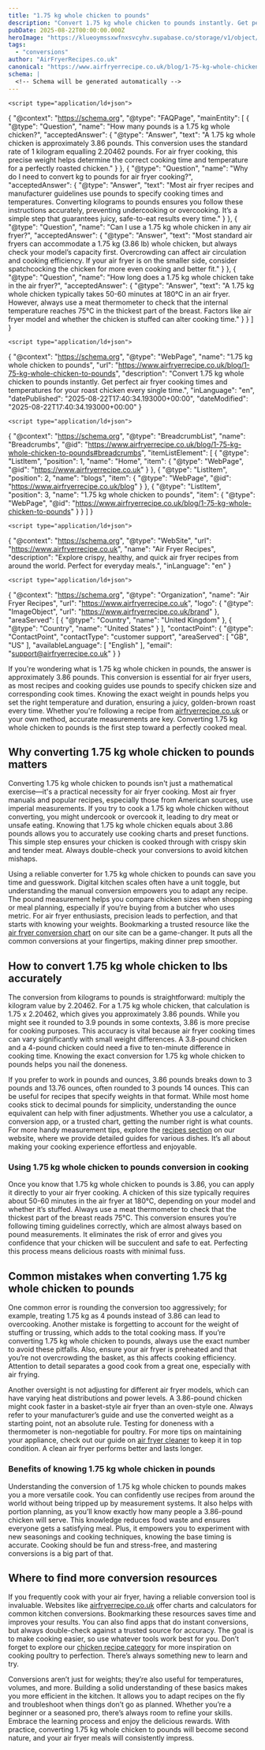 ```yaml
---
title: "1.75 kg whole chicken to pounds"
description: "Convert 1.75 kg whole chicken to pounds instantly. Get perfect air fryer cooking times and temperatures for your roast chicken every single time."
pubDate: 2025-08-22T00:00:00.000Z
heroImage: "https://klueoymssxwfnxsvcyhv.supabase.co/storage/v1/object/public/Shmucket/1-75-kg-whole-chicken-to-pounds.webp"
tags:
  - "conversions"
author: "AirFryerRecipes.co.uk"
canonical: "https://www.airfryerrecipe.co.uk/blog/1-75-kg-whole-chicken-to-pounds"
schema: |
  <!-- Schema will be generated automatically -->
---
```

<script type="application/ld+json">
{
    "@context": "https://schema.org",
    "@type": "BlogPosting",
    "url": "https://www.airfryerrecipe.co.uk/blog/1-75-kg-whole-chicken-to-pounds",
    "mainEntityOfPage": {
        "@type": "WebPage",
        "@id": "https://www.airfryerrecipe.co.uk/blog/1-75-kg-whole-chicken-to-pounds"
    },
    "headline": "Easy 1.75 kg Whole Chicken to Pounds Conversion Guide",
    "description": "Convert 1.75 kg whole chicken to pounds instantly. Get perfect air fryer cooking times and temperatures for your roast chicken every single time.",
    "author": {
        "@type": "Person",
        "name": "AirFryerRecipes.co.uk",
        "url": "https://www.airfryerrecipe.co.uk/about",
        "image": {
            "@type": "ImageObject",
            "url": "https://klueoymssxwfnxsvcyhv.supabase.co/storage/v1/object/public/Shmucket/Me.jpg"
        }
    },
    "publisher": {
        "@type": "Organization",
        "name": "Air Fryer Recipe",
        "logo": {
            "@type": "ImageObject",
            "url": "https://cdn.prod.website-files.com/68224a465dfe9a7ab4f57570/6844191451a8b2f1e37e63cc_Untitled%20design%20-%202025-06-05T205644.948%20(1).png"
        }
    },
    "datePublished": "2025-08-22T17:40:34.193Z",
    "dateModified": "2025-08-22T17:40:34.193Z",
    "image": {
        "@type": "ImageObject",
        "url": "https://klueoymssxwfnxsvcyhv.supabase.co/storage/v1/object/public/Shmucket/1-75-kg-whole-chicken-to-pounds.webp"
    },
    "about": {
        "@type": "Thing",
        "name": "Conversions"
    },
    "articleSection": "Conversions",
    "inLanguage": "en-GB"
}
</script>

    <script type="application/ld+json">
{
    "@context": "https://schema.org",
    "@type": "FAQPage",
    "mainEntity": [
        {
            "@type": "Question",
            "name": "How many pounds is a 1.75 kg whole chicken?",
            "acceptedAnswer": {
                "@type": "Answer",
                "text": "A 1.75 kg whole chicken is approximately 3.86 pounds. This conversion uses the standard rate of 1 kilogram equalling 2.20462 pounds. For air fryer cooking, this precise weight helps determine the correct cooking time and temperature for a perfectly roasted chicken."
            }
        },
        {
            "@type": "Question",
            "name": "Why do I need to convert kg to pounds for air fryer cooking?",
            "acceptedAnswer": {
                "@type": "Answer",
                "text": "Most air fryer recipes and manufacturer guidelines use pounds to specify cooking times and temperatures. Converting kilograms to pounds ensures you follow these instructions accurately, preventing undercooking or overcooking. It’s a simple step that guarantees juicy, safe-to-eat results every time."
            }
        },
        {
            "@type": "Question",
            "name": "Can I use a 1.75 kg whole chicken in any air fryer?",
            "acceptedAnswer": {
                "@type": "Answer",
                "text": "Most standard air fryers can accommodate a 1.75 kg (3.86 lb) whole chicken, but always check your model’s capacity first. Overcrowding can affect air circulation and cooking efficiency. If your air fryer is on the smaller side, consider spatchcocking the chicken for more even cooking and better fit."
            }
        },
        {
            "@type": "Question",
            "name": "How long does a 1.75 kg whole chicken take in the air fryer?",
            "acceptedAnswer": {
                "@type": "Answer",
                "text": "A 1.75 kg whole chicken typically takes 50-60 minutes at 180°C in an air fryer. However, always use a meat thermometer to check that the internal temperature reaches 75°C in the thickest part of the breast. Factors like air fryer model and whether the chicken is stuffed can alter cooking time."
            }
        }
    ]
}
</script>

    <script type="application/ld+json">
{
    "@context": "https://schema.org",
    "@type": "WebPage",
    "name": "1.75 kg whole chicken to pounds",
    "url": "https://www.airfryerrecipe.co.uk/blog/1-75-kg-whole-chicken-to-pounds",
    "description": "Convert 1.75 kg whole chicken to pounds instantly. Get perfect air fryer cooking times and temperatures for your roast chicken every single time.",
    "inLanguage": "en",
    "datePublished": "2025-08-22T17:40:34.193000+00:00",
    "dateModified": "2025-08-22T17:40:34.193000+00:00"
}
</script>

    <script type="application/ld+json">
{
    "@context": "https://schema.org",
    "@type": "BreadcrumbList",
    "name": "Breadcrumbs",
    "@id": "https://www.airfryerrecipe.co.uk/blog/1-75-kg-whole-chicken-to-pounds#breadcrumbs",
    "itemListElement": [
        {
            "@type": "ListItem",
            "position": 1,
            "name": "Home",
            "item": {
                "@type": "WebPage",
                "@id": "https://www.airfryerrecipe.co.uk"
            }
        },
        {
            "@type": "ListItem",
            "position": 2,
            "name": "blogs",
            "item": {
                "@type": "WebPage",
                "@id": "https://www.airfryerrecipe.co.uk/blog"
            }
        },
        {
            "@type": "ListItem",
            "position": 3,
            "name": "1.75 kg whole chicken to pounds",
            "item": {
                "@type": "WebPage",
                "@id": "https://www.airfryerrecipe.co.uk/blog/1-75-kg-whole-chicken-to-pounds"
            }
        }
    ]
}
</script>

    <script type="application/ld+json">
{
    "@context": "https://schema.org",
    "@type": "WebSite",
    "url": "https://www.airfryerrecipe.co.uk",
    "name": "Air Fryer Recipes",
    "description": "Explore crispy, healthy, and quick air fryer recipes from around the world. Perfect for everyday meals.",
    "inLanguage": "en"
}
</script>

    <script type="application/ld+json">
{
    "@context": "https://schema.org",
    "@type": "Organization",
    "name": "Air Fryer Recipes",
    "url": "https://www.airfryerrecipe.co.uk",
    "logo": {
        "@type": "ImageObject",
        "url": "https://www.airfryerrecipe.co.uk/brand"
    },
    "areaServed": [
        {
            "@type": "Country",
            "name": "United Kingdom"
        },
        {
            "@type": "Country",
            "name": "United States"
        }
    ],
    "contactPoint": {
        "@type": "ContactPoint",
        "contactType": "customer support",
        "areaServed": [
            "GB",
            "US"
        ],
        "availableLanguage": [
            "English"
        ],
        "email": "support@airfryerrecipe.co.uk"
    }
}
</script>

<p>If you're wondering what is 1.75 kg whole chicken in pounds, the answer is approximately 3.86 pounds. This conversion is essential for air fryer users, as most recipes and cooking guides use pounds to specify chicken size and corresponding cook times. Knowing the exact weight in pounds helps you set the right temperature and duration, ensuring a juicy, golden-brown roast every time. Whether you're following a recipe from <a href=https://www.airfryerrecipe.co.uk/>airfryerrecipe.co.uk</a> or your own method, accurate measurements are key. Converting 1.75 kg whole chicken to pounds is the first step toward a perfectly cooked meal.</p>

<h2>Why converting 1.75 kg whole chicken to pounds matters</h2>
<p>Converting 1.75 kg whole chicken to pounds isn't just a mathematical exercise—it's a practical necessity for air fryer cooking. Most air fryer manuals and popular recipes, especially those from American sources, use imperial measurements. If you try to cook a 1.75 kg whole chicken without converting, you might undercook or overcook it, leading to dry meat or unsafe eating. Knowing that 1.75 kg whole chicken equals about 3.86 pounds allows you to accurately use cooking charts and preset functions. This simple step ensures your chicken is cooked through with crispy skin and tender meat. Always double-check your conversions to avoid kitchen mishaps.</p>

<p>Using a reliable converter for 1.75 kg whole chicken to pounds can save you time and guesswork. Digital kitchen scales often have a unit toggle, but understanding the manual conversion empowers you to adapt any recipe. The pound measurement helps you compare chicken sizes when shopping or meal planning, especially if you’re buying from a butcher who uses metric. For air fryer enthusiasts, precision leads to perfection, and that starts with knowing your weights. Bookmarking a trusted resource like the <a href=https://www.airfryerrecipe.co.uk/air-fryer-conversion-chart>air fryer conversion chart</a> on our site can be a game-changer. It puts all the common conversions at your fingertips, making dinner prep smoother.</p>

<h2>How to convert 1.75 kg whole chicken to lbs accurately</h2>
<p>The conversion from kilograms to pounds is straightforward: multiply the kilogram value by 2.20462. For a 1.75 kg whole chicken, that calculation is 1.75 x 2.20462, which gives you approximately 3.86 pounds. While you might see it rounded to 3.9 pounds in some contexts, 3.86 is more precise for cooking purposes. This accuracy is vital because air fryer cooking times can vary significantly with small weight differences. A 3.8-pound chicken and a 4-pound chicken could need a five to ten-minute difference in cooking time. Knowing the exact conversion for 1.75 kg whole chicken to pounds helps you nail the doneness.</p>

<p>If you prefer to work in pounds and ounces, 3.86 pounds breaks down to 3 pounds and 13.76 ounces, often rounded to 3 pounds 14 ounces. This can be useful for recipes that specify weights in that format. While most home cooks stick to decimal pounds for simplicity, understanding the ounce equivalent can help with finer adjustments. Whether you use a calculator, a conversion app, or a trusted chart, getting the number right is what counts. For more handy measurement tips, explore the <a href=https://www.airfryerrecipe.co.uk/recipes>recipes section</a> on our website, where we provide detailed guides for various dishes. It’s all about making your cooking experience effortless and enjoyable.</p>

<h3>Using 1.75 kg whole chicken to pounds conversion in cooking</h3>
<p>Once you know that 1.75 kg whole chicken to pounds is 3.86, you can apply it directly to your air fryer cooking. A chicken of this size typically requires about 50-60 minutes in the air fryer at 180°C, depending on your model and whether it’s stuffed. Always use a meat thermometer to check that the thickest part of the breast reads 75°C. This conversion ensures you’re following timing guidelines correctly, which are almost always based on pound measurements. It eliminates the risk of error and gives you confidence that your chicken will be succulent and safe to eat. Perfecting this process means delicious roasts with minimal fuss.</p>

<h2>Common mistakes when converting 1.75 kg whole chicken to pounds</h2>
<p>One common error is rounding the conversion too aggressively; for example, treating 1.75 kg as 4 pounds instead of 3.86 can lead to overcooking. Another mistake is forgetting to account for the weight of stuffing or trussing, which adds to the total cooking mass. If you’re converting 1.75 kg whole chicken to pounds, always use the exact number to avoid these pitfalls. Also, ensure your air fryer is preheated and that you’re not overcrowding the basket, as this affects cooking efficiency. Attention to detail separates a good cook from a great one, especially with air frying.</p>

<p>Another oversight is not adjusting for different air fryer models, which can have varying heat distributions and power levels. A 3.86-pound chicken might cook faster in a basket-style air fryer than an oven-style one. Always refer to your manufacturer’s guide and use the converted weight as a starting point, not an absolute rule. Testing for doneness with a thermometer is non-negotiable for poultry. For more tips on maintaining your appliance, check out our guide on <a href=https://www.airfryerrecipe.co.uk/air-fryer-cleaner>air fryer cleaner</a> to keep it in top condition. A clean air fryer performs better and lasts longer.</p>

<h3>Benefits of knowing 1.75 kg whole chicken in pounds</h3>
<p>Understanding the conversion of 1.75 kg whole chicken to pounds makes you a more versatile cook. You can confidently use recipes from around the world without being tripped up by measurement systems. It also helps with portion planning, as you’ll know exactly how many people a 3.86-pound chicken will serve. This knowledge reduces food waste and ensures everyone gets a satisfying meal. Plus, it empowers you to experiment with new seasonings and cooking techniques, knowing the base timing is accurate. Cooking should be fun and stress-free, and mastering conversions is a big part of that.</p>

<h2>Where to find more conversion resources</h2>
<p>If you frequently cook with your air fryer, having a reliable conversion tool is invaluable. Websites like <a href=https://www.airfryerrecipe.co.uk/>airfryerrecipe.co.uk</a> offer charts and calculators for common kitchen conversions. Bookmarking these resources saves time and improves your results. You can also find apps that do instant conversions, but always double-check against a trusted source for accuracy. The goal is to make cooking easier, so use whatever tools work best for you. Don’t forget to explore our <a href=https://www.airfryerrecipe.co.uk/recipe-category/chicken>chicken recipe category</a> for more inspiration on cooking poultry to perfection. There’s always something new to learn and try.</p>

<p>Conversions aren’t just for weights; they’re also useful for temperatures, volumes, and more. Building a solid understanding of these basics makes you more efficient in the kitchen. It allows you to adapt recipes on the fly and troubleshoot when things don’t go as planned. Whether you’re a beginner or a seasoned pro, there’s always room to refine your skills. Embrace the learning process and enjoy the delicious rewards. With practice, converting 1.75 kg whole chicken to pounds will become second nature, and your air fryer meals will consistently impress.</p>
